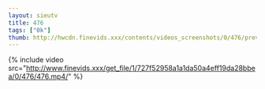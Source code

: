 ```yaml
--- 
layout: sieutv
title: 476
tags: ["0k"]
thumb: http://hwcdn.finevids.xxx/contents/videos_screenshots/0/476/preview.mp4.jpg
---
```

{% include video src="http://www.finevids.xxx/get_file/1/727f52958a1a1da50a4eff19da28bbea/0/476/476.mp4/" %} 

